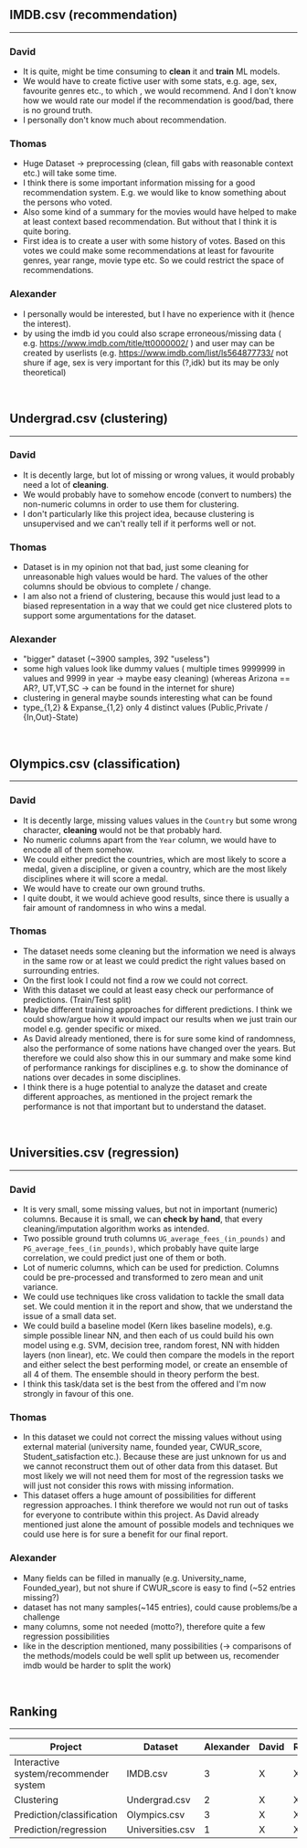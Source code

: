 
## IMDB.csv (recommendation)
***
### David
* It is quite, might be time consuming to **clean** it and **train** ML models.
* We would have to create fictive user with some stats, e.g. age, sex, favourite genres etc., to which , we would recommend. And I don't know how we would rate our model if the recommendation is good/bad, there is no ground truth.
* I personally don't know much about recommendation.
### Thomas
* Huge Dataset -> preprocessing (clean, fill gabs with reasonable context etc.) will take some time. 
* I think there is some important information missing for a good recommendation system. E.g. we would like to know something about the persons who voted.
* Also some kind of a summary for the movies would have helped to make at least context based recommendation. But without that I think it is quite boring.
* First idea is to create a user with some history of votes. Based on this votes we could make some recommendations at least for favourite genres, year range, 
movie type etc. So we could restrict the space of recommendations.

### Alexander
* I personally would be interested, but I have no experience with it (hence the interest).
* by using the imdb id you could also scrape erroneous/missing data ( e.g. https://www.imdb.com/title/tt0000002/ ) and user may can be created by userlists (e.g. https://www.imdb.com/list/ls564877733/ not shure if age, sex is very important for this (?,idk) but its may be only theoretical)
</br>

## Undergrad.csv (clustering)
***
### David
* It is decently large, but lot of missing or wrong values, it would probably need a lot of **cleaning**.
* We would probably have to somehow encode (convert to numbers) the non-numeric columns in order to use them for clustering.
* I don't particularly like this project idea, because clustering is unsupervised and we can't really tell if it performs well or not.
### Thomas
* Dataset is in my opinion not that bad, just some cleaning for unreasonable high values would be hard. The values of the other columns should be obvious to complete / change.
* I am also not a friend of clustering, because this would just lead to a biased representation in a way that we could get nice clustered plots to support some argumentations for the dataset.
### Alexander 
* "bigger" dataset (~3900 samples, 392 "useless")
* some high values look like dummy values ( multiple times 9999999 in values and 9999 in year -> maybe easy cleaning) (whereas Arizona == AR?, UT,VT,SC -> can be found in the internet for shure)
* clustering in general maybe sounds interesting what can be found
* type_{1,2} & Expanse_{1,2} only 4 distinct values (Public,Private / {In,Out}-State)
</br>

## Olympics.csv (classification)
***
### David
* It is decently large, missing values values in the `Country` but some wrong character, **cleaning** would not be that probably hard.
* No numeric columns apart from the `Year` column, we would have to encode all of them somehow.
* We could either predict the countries, which are most likely to score a medal, given a discipline, or given a country, which are the most likely disciplines where it will score a medal.
* We would have to create our own ground truths.
* I quite doubt, it we would achieve good results, since there is usually a fair amount of randomness in who wins a medal.

### Thomas
* The dataset needs some cleaning but the information we need is always in the same row or at least we could predict the right values based on surrounding entries.
* On the first look I could not find a row we could not correct.
* With this dataset we could at least easy check our performance of predictions. (Train/Test split)
* Maybe different training approaches for different predictions. I think we could show/argue how it would impact our results when we just train our model e.g. gender specific or mixed.
* As David already mentioned, there is for sure some kind of randomness, also the performance of some nations have changed over the years. But therefore we could also show this in our summary and make some kind of performance rankings for disciplines e.g. to show the dominance of nations over decades in some disciplines.
* I think there is a huge potential to analyze the dataset and create different approaches, as mentioned in the project remark the performance is not that important but to understand the dataset.

</br>

## Universities.csv (regression)
***
### David
* It is very small, some missing values, but not in important (numeric) columns. Because it is small, we can **check by hand**, that every cleaning/imputation algorithm works as intended. 
* Two possible ground truth columns `UG_average_fees_(in_pounds)` and `PG_average_fees_(in_pounds)`, which probably have quite large correlation, we could predict just one of them or both.
* Lot of numeric columns, which can be used for prediction. Columns could be pre-processed and transformed to zero mean and unit variance.
* We could use techniques like cross validation to tackle the small data set. We could mention it in the report and show, that we understand the issue of a small data set.
* We could build a baseline model (Kern likes baseline models), e.g. simple possible linear NN, and then each of us could build his own model using e.g. SVM, decision tree, random forest, NN with hidden layers (non linear), etc. We could then compare the models in the report and either select the best performing model, or create an ensemble of all 4 of them. The ensemble should in theory perform the best.
* I think this task/data set is the best from the offered and I'm now strongly in favour of this one.

### Thomas
* In this dataset we could not correct the missing values without using external material (university name, founded year, CWUR_score, Student_satisfaction etc.). Because these are just unknown for us and we cannot reconstruct them out of other data from this dataset. But most likely we will not need them for most of the regression tasks we will just not consider this rows with missing information.
* This dataset offers a huge amount of possibilities for different regression approaches. I think therefore we would not run out of tasks for everyone to contribute within this project. As David already mentioned just alone the amount of possible models and techniques we could use here is for sure a benefit for our final report.


### Alexander
- Many fields can be filled in manually (e.g. University_name, Founded_year), but not shure if CWUR_score is easy to find (~52 entries missing?) 
- dataset has not many samples(~145 entries), could cause problems/be a challenge
- many columns, some not needed (motto?), therefore quite a few regression possibilities
- like in the description mentioned, many possibilities (-> comparisons of the methods/models could be well split up between us, recomender imdb would be harder to split the work) 
</br>

## Ranking
***
| Project                                | Dataset          | Alexander     | David         | Ronald        | Thomas       |
| -------------                          | -------------    | ------------- | ------------- | ------------- |------------- |
| Interactive system/recommender system  | IMDB.csv         | 3             | X             | X             | 4            |                   
| Clustering                             | Undergrad.csv    | 2             | X             | X             | 3            |  
| Prediction/classification              | Olympics.csv     | 3             | X             | X             | 1            |  
| Prediction/regression                  | Universities.csv | 1             | X             | X             | 2            | 
